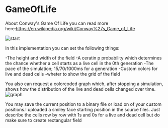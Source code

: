 # GameOfLife
About Conway's Game Of Life you can read more here:https://en.wikipedia.org/wiki/Conway%27s_Game_of_Life

![start](https://user-images.githubusercontent.com/78796219/132030502-f26c98f1-e802-487e-81ea-3d7bbebbbe49.png)


In this implementation you can set the following things:

-The height and width of the field
-A ceratin p probability which determines the chance whether a cell starts as a live cell in the 0th generation
-The pace of the simulation; 15/70/1000ms for a generation
-Custom colors for live and dead cells
-wheter to show the grid of the field

You also can request a colorcoded graph which, after stopping a simulation, shows how the distribution of the live and dead cells changed over time.
![graph](https://user-images.githubusercontent.com/78796219/132030067-87a7751b-92e4-4cee-8289-9eeb002a857f.png)

You may save the current position to a binary file or load on of your custom positions.I uploaded a smiley face starting position in the source files. Just describe the cells row by row with 1s and 0s for a live and dead cell but do make sure to create rectangular field


